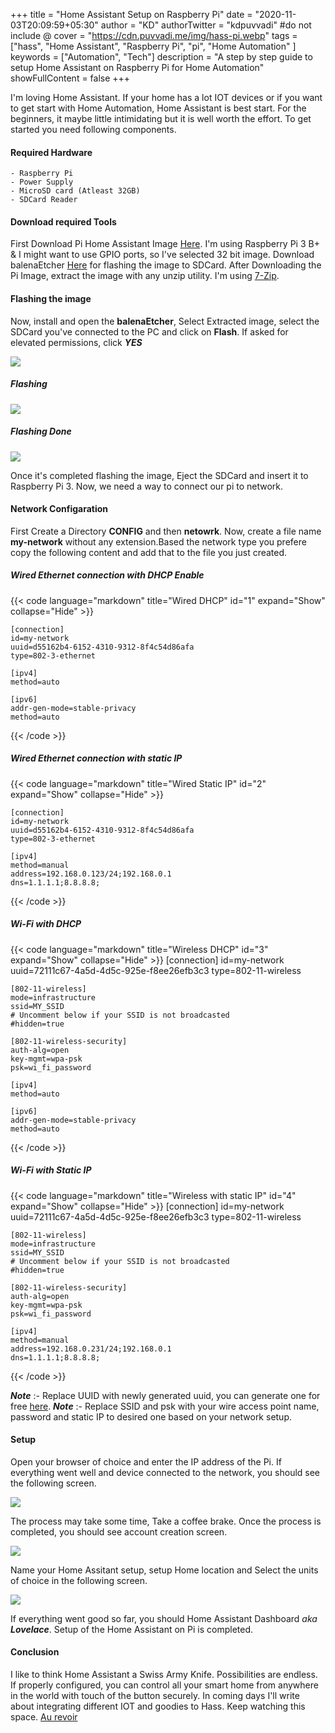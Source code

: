 +++
title = "Home Assistant Setup on Raspberry Pi"
date = "2020-11-03T20:09:59+05:30"
author = "KD"
authorTwitter = "kdpuvvadi" #do not include @
cover = "https://cdn.puvvadi.me/img/hass-pi.webp"
tags = ["hass", "Home Assistant", "Raspberry Pi", "pi", "Home Automation" ]
keywords = ["Automation", "Tech"]
description = "A step by step guide to setup Home Assistant on Raspberry Pi for Home Automation"
showFullContent = false
+++

I'm loving Home Assistant. If your home has a lot IOT devices or if you want to get start with Home Automation, Home Assistant is best start. For the beginners, it maybe little intimidating but it is well worth the effort. To get started you need following components.

#### Required Hardware

    - Raspberry Pi
    - Power Supply
    - MicroSD card (Atleast 32GB)
    - SDCard Reader

#### Download required Tools

First Download Pi Home Assistant Image [Here](https://www.home-assistant.io/hassio/installation/ "Download HA images"). I'm using Raspberry Pi 3 B+ & I might want to use GPIO ports, so I've selected 32 bit image. Download balenaEtcher [Here](https://www.balena.io/etcher "Download balenaEtcher") for flashing the image to SDCard. After Downloading the Pi Image, extract the image with any unzip utility. I'm using [7-Zip](https://www.7-zip.org/, "Download 7-Zip").

#### Flashing the image

Now, install and open the **balenaEtcher**, Select Extracted image, select the SDCard you've connected to the PC and click on **Flash**. If asked for elevated permissions, click ***YES***

![](https://cdn.puvvadi.me/img/balenoEtcher_Flashing.webp)

##### Flashing

![](https://cdn.puvvadi.me/img/balanaetcher_flashing.webp)

##### Flashing Done

![](https://cdn.puvvadi.me/img/balenaEtcher_done.webp)

Once it's completed flashing the image, Eject the SDCard and insert it to Raspberry Pi 3. Now, we need a way to connect our pi to network.

#### Network Configaration

First Create a Directory **CONFIG** and then **netowrk**. Now, create a file name **my-network** without any extension.Based the network type you prefere copy the following content and add that to the file you just created.

##### Wired Ethernet connection with DHCP Enable

{{< code language="markdown" title="Wired DHCP" id="1" expand="Show" collapse="Hide" >}}

    [connection]
    id=my-network
    uuid=d55162b4-6152-4310-9312-8f4c54d86afa
    type=802-3-ethernet

    [ipv4]
    method=auto

    [ipv6]
    addr-gen-mode=stable-privacy
    method=auto

{{< /code >}}

##### Wired Ethernet connection with static IP

{{< code language="markdown" title="Wired Static IP" id="2" expand="Show" collapse="Hide" >}}

    [connection]
    id=my-network
    uuid=d55162b4-6152-4310-9312-8f4c54d86afa
    type=802-3-ethernet

    [ipv4]
    method=manual
    address=192.168.0.123/24;192.168.0.1
    dns=1.1.1.1;8.8.8.8;

{{< /code >}}

##### Wi-Fi with DHCP

{{< code language="markdown" title="Wireless DHCP" id="3" expand="Show" collapse="Hide" >}}
    [connection]
    id=my-network
    uuid=72111c67-4a5d-4d5c-925e-f8ee26efb3c3
    type=802-11-wireless

    [802-11-wireless]
    mode=infrastructure
    ssid=MY_SSID
    # Uncomment below if your SSID is not broadcasted
    #hidden=true

    [802-11-wireless-security]
    auth-alg=open
    key-mgmt=wpa-psk
    psk=wi_fi_password

    [ipv4]
    method=auto

    [ipv6]
    addr-gen-mode=stable-privacy
    method=auto

{{< /code >}}

##### Wi-Fi with Static IP

{{< code language="markdown" title="Wireless with static IP" id="4" expand="Show" collapse="Hide" >}}
    [connection]
    id=my-network
    uuid=72111c67-4a5d-4d5c-925e-f8ee26efb3c3
    type=802-11-wireless

    [802-11-wireless]
    mode=infrastructure
    ssid=MY_SSID
    # Uncomment below if your SSID is not broadcasted
    #hidden=true

    [802-11-wireless-security]
    auth-alg=open
    key-mgmt=wpa-psk
    psk=wi_fi_password

    [ipv4]
    method=manual
    address=192.168.0.231/24;192.168.0.1
    dns=1.1.1.1;8.8.8.8;
{{< /code >}}

***Note*** :- Replace UUID with newly generated uuid, you can generate one for free [here](https://www.uuidgenerator.net/ "uuid generated").
***Note*** :- Replace SSID and psk with your wire access point name, password and static IP to desired one based on your network setup.

#### Setup

Open your browser of choice and enter the IP address of the Pi. If everything went well and device connected to the network, you should see the following screen.

![](https://cdn.puvvadi.me/img/hass_preparing.webp)

The process may take some time, Take a coffee brake. Once the process is completed, you should see account creation screen.

![](https://cdn.puvvadi.me/img/hass_account.webp)

Name your Home Assitant setup, setup Home location and Select the units of choice in the following screen. 

![](https://cdn.puvvadi.me/img/hass_map_units_name.webp)

If everything went good so far, you should Home Assistant Dashboard *aka* ***Lovelace***. Setup of the Home Assistant on Pi is completed.

#### Conclusion

I like to think Home Assistant a Swiss Army Knife. Possibilities are endless. If properly configured, you can control all your smart home from anywhere in the world with touch of the button securely. In coming days I'll write about integrating different IOT and goodies to Hass. Keep watching this space. [Au revoir](#conclusion)
